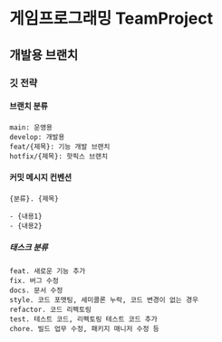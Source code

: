 # 게임프로그래밍 TeamProject
## 개발용 브랜치
### 깃 전략
#### 브랜치 분류
```
main: 운영용
develop: 개발용
feat/{제목}: 기능 개발 브랜치
hotfix/{제목}: 핫픽스 브랜치
```

#### 커밋 메시지 컨벤션
```
{분류}. {제목}

- {내용1}
- {내용2}
```

##### 태스크 분류
```
feat. 새로운 기능 추가
fix. 버그 수정
docs. 문서 수정
style. 코드 포맷팅, 세미콜론 누락, 코드 변경이 없는 경우
refactor. 코드 리펙토링
test. 테스트 코드, 리펙토링 테스트 코드 추가
chore. 빌드 업무 수정, 패키지 매니저 수정 등
```
